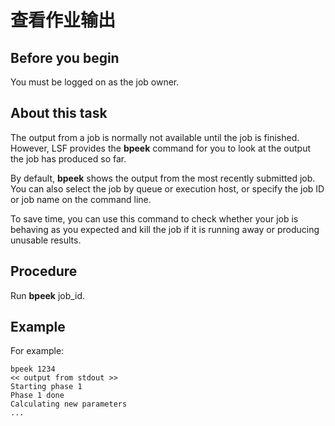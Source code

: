 # 查看作业输出

## Before you begin

You must be logged on as the job owner.

## About this task

The output from a job is normally not available until the job is finished. However, LSF provides the **bpeek** command for you to look at the output the job has produced so far.

By default, **bpeek** shows the output from the most recently submitted job. You can also select the job by queue or execution host, or specify the job ID or job name on the command line.

To save time, you can use this command to check whether your job is behaving as you expected and kill the job if it is running away or producing unusable results.



## Procedure

Run **bpeek** job_id.

## Example

For example:

```shell
bpeek 1234
<< output from stdout >>
Starting phase 1
Phase 1 done
Calculating new parameters
...
```